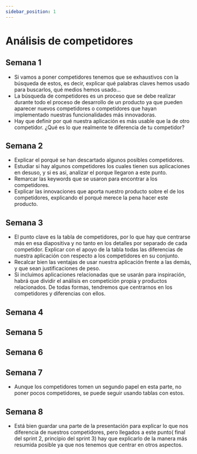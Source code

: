 ```yaml
---
sidebar_position: 1
---
```


# Análisis de competidores

## Semana 1
- Si vamos a poner competidores tenemos que se exhaustivos con la búsqueda de estos, es decir, explicar qué palabras claves hemos usado para buscarlos, qué medios hemos usado...
- La búsqueda de competidores es un proceso que se debe realizar durante todo el proceso de desarrollo de un producto ya que pueden aparecer nuevos competidores o competidores que hayan implementado nuestras funcionalidades más innovadoras.
- Hay que definir por qué nuestra aplicación es más usable que la de otro competidor. ¿Qué es lo que realmente te diferencia de tu competidor? 
## Semana 2
- Explicar el porqué se han descartado algunos posibles competidores.
- Estudiar si hay algunos competidores los cuales tienen sus aplicaciones en desuso, y si es asi, analizar el porque llegaron a este punto.
- Remarcar las keywords que se usaron para encontrar a los competidores.
- Explicar las innovaciones que aporta nuestro producto sobre el de los competidores, explicando el porqué merece la pena hacer este producto.
## Semana 3
- El punto clave es la tabla de competidores, por lo que hay que centrarse más en esa diapositiva y no tanto en los detalles por separado de cada competidor. Explicar con el apoyo de la tabla todas las diferencias de nuestra aplicación con respecto a los competidores en su conjunto.
- Recalcar bien las ventajas de usar nuestra aplicación frente a las demás, y que sean justificaciones de peso.
- Si incluimos aplicaciones relacionadas que se usarán para inspiración, habrá que dividir el análisis en competición propia y productos relacionados. De todas formas, tendremos que centrarnos en los competidores y diferencias con ellos. 

## Semana 4

## Semana 5

## Semana 6
## Semana 7
- Aunque los competidores tomen un segundo papel en esta parte, no poner pocos competidores, se puede seguir usando tablas con estos.

## Semana 8
- Está bien guardar una parte de la presentación para explicar lo que nos diferencia de nuestros competidores, pero llegados a este punto( final del sprint 2, principio del sprint 3) hay que explicarlo de la manera más resumida posible ya que nos tenemos que centrar en otros aspectos. 